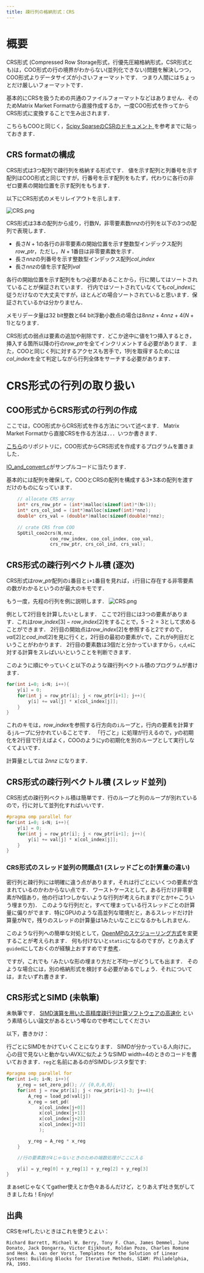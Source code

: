 ```yaml
---
title: 疎行列の格納形式：CRS
---
```


# 概要
CRS形式 (Compressed Row Storage形式，行優先圧縮格納形式，CSR形式とも)は，COO形式の行の境界がわからない(並列化できない)問題を解決しつつ，COO形式よりデータサイズが小さいフォーマットです．
つまり人間にはちょっとだけ厳しいフォーマットです．

基本的にCRSを扱うための共通のファイルフォーマットなどはありません．そのためMatrix Market Formatから直接作成するか，一度COO形式を作ってからCRS形式に変換することで生み出されます．

こちらもCOOと同じく，[Scipy SparseのCSRのドキュメント ](https://docs.scipy.org/doc/scipy/reference/generated/scipy.sparse.csr_matrix.html)を参考までに貼っておきます．

## CRS formatの構成
CRS形式は3つ配列で疎行列を格納する形式です．
値を示す配列と列番号を示す配列はCOO形式と同じですが，行番号を示す配列をもたず，代わりに各行の非ゼロ要素の開始位置を示す配列をもちます．

以下にCRS形式のメモリレイアウトを示します．

![CRS.png](https://raw.githubusercontent.com/t-hishinuma/zenn-content/main/books/sparse-matrix-and-vector-product/CRS.png)

CRS形式は3本の配列から成り，行数$N$，非零要素数$nnz$の行列を以下の3つの配列で表現します．
- 長さ$N+1$の各行の非零要素の開始位置を示す整数型インデックス配列$row\_ptr$，ただし，$N+1$番目は非零要素数を示す．
- 長さ$nnz$の列番号を示す整数型インデックス配列$col\_index$
- 長さ$nnz$の値を示す配列$val$

各行の開始位置を示す配列をもつ必要があることから，行に関してはソートされていることが保証されています．
行内ではソートされていなくても$col\_index$に従うだけなので大丈夫ですが，ほとんどの場合ソートされていると思います．保証されているかは分かりません．

メモリデータ量は32 bit整数と64 bit浮動小数点の場合は$8nnz + 4nnz + 4(N+1)$となります．

CRS形式の弱点は要素の追加や削除です．どこか途中に値を1つ挿入するとき，挿入する箇所以降の行の$row\_ptr$を全てインクリメントする必要があります．
また，COOと同じく列に対するアクセスも苦手で，1列を取得するためには$col\_index$を全て判定しながら行列全体をサーチする必要があります．

# CRS形式の行列の取り扱い
## COO形式からCRS形式の行列の作成
ここでは，COO形式からCRS形式を作る方法について述べます．
Matrix Market Formatから直接CRSを作る方法は．．．いつか書きます．

[こちら](https://github.com/t-hishinuma/SpUtil)のリポジトリに，COO形式からCRS形式を作成するプログラムを置きました．

[IO_and_convert.c](https://github.com/t-hishinuma/SpUtil/blob/main/test/IO_and_convert.c)がサンプルコードに当たります．

基本的には配列を確保して，COOとCRSの配列を構成する3+3本の配列を渡すだけのものになっています．

```cpp
    // allocate CRS array
    int* crs_row_ptr = (int*)malloc(sizeof(int)*(N+1));
    int* crs_col_ind = (int*)malloc(sizeof(int)*nnz);
    double* crs_val = (double*)malloc(sizeof(double)*nnz);
    
    // crate CRS from COO
    SpUtil_coo2crs(N,nnz,
                coo_row_index, coo_col_index, coo_val,
                crs_row_ptr, crs_col_ind, crs_val);
```

## CRS形式の疎行列ベクトル積 (逐次)

CRS形式は$row\_ptr$配列の`i`番目と`i+1`番目を見れば，`i`行目に存在する非零要素の数がわかるというのが最大のキモです．

もう一度，先程の行列を例に説明します．
![CRS.png](https://raw.githubusercontent.com/t-hishinuma/zenn-content/main/books/sparse-matrix-and-vector-product/CRS.png)

例として2行目を計算したいとします．
ここで2行目には3つの要素があります．これは$row\_index[3] - row\_index[2]$をすることで，$5-2=3$として求めることができます．
2行目の開始点は$row\_index[2]$を参照すると2ですので，$val[2]$と$cod\_ind[2]$を見に行くと，2行目の最初の要素が`c`で，これが`0`列目だということがわかります．
2行目の要素数は3個だと分かっていますから，`c`,`d`,`e`に対する計算をスレばいいということを判断できます．

このように順にやっていくと以下のような疎行列ベクトル積のプログラムが書けます．

```cpp
for(int i=0; i<N; i++){
    y[i] = 0;
    for(int j = row_ptr[i]; j < row_ptr[i+1]; j++){
        y[i] += val[j] * x[col_index[j]];
    }
}
```

これのキモは，$row\_index$を参照する行方向の`i`ループと，行内の要素を計算する`j`ループに分かれていることです．
「行ごと」に処理が行えるので，$y$の初期化を2行目で行えばよく，COOのようにyの初期化を別のループとして実行しなくてよいです．

計算量としては $2nnz$ になります．

## CRS形式の疎行列ベクトル積 (スレッド並列)
CRS形式の疎行列ベクトル積は簡単です．行のループと列のループが別れているので，行に対して並列化すればいいです．

```cpp
#pragma omp parallel for
for(int i=0; i<N; i++){
    y[i] = 0;
    for(int j = row_ptr[i]; j < row_ptr[i+1]; j++){
        y[i] += val[j] * x[col_index[j]];
    }
}
```

### CRS形式のスレッド並列の問題点1 (スレッドごとの計算量の違い)
密行列と疎行列には明確に違う点があります，それは行ごとにいくつの要素が含まれているのかわからない点です．
ワーストケースとして，ある行だけ非零要素がN個あり，他の行は1つしかないような行列が考えられます(`「`とか`T`←こういう埋まり方)．
このような行列だと，すべて埋まっている行スレッドごとの計算量に偏りがでます．特にGPUのような高並列な環境だと，あるスレッドだけ計算量がNで，残りのスレッドの計算量は1みたいなことになるかもしれません．

このような行列への簡単な対処として，[OpenMPのスケジューリング方式](https://www.isus.jp/products/c-compilers/openmp-loop-scheduling/)を変更することが考えられます．
何も付けないと`static`になるのですが，とりあえず`guided`にしておくのが経験上おすすめです[参考](https://hishinuma-t.dev/papers/wo_review/hpcs2014/)．

ですが，これでも`「`みたいな形の埋まり方だと不均一がどうしても出ます．
そのような場合には，別の格納形式を検討する必要があるでしょう．それについては，またいずれ書きます．


## CRS形式とSIMD (未執筆)
未執筆です．
[SIMD演算を用いた高精度疎行列計算ソフトウェアの高速化](https://hishinuma-t.dev/papers/dr_thesis/) という素晴らしい論文があるという噂なので参考にしてください

以下，書きかけ：

行ごとにSIMDをかけていくことになります．
SIMDが分かっている人向けに，心の目で見ないと動かないAVXに似たようなSIMD width=4のときのコードを書いておきます．`reg`と名前にあるのがSIMDレジスタ型です:

```cpp
#pragma omp parallel for
for(int i=0; i<N; i++){
    y_reg = set_zero_pd(); // {0,0,0,0};
    for(int j = row_ptr[i]; j < row_ptr[i+1]-3; j+=4){
        A_reg = load_pd(val[j])
        x_reg = set_pd( 
            x[col_index[j+0]]
            x[col_index[j+1]]
            x[col_index[j+2]]
            x[col_index[j+3]]
            );

        y_reg = A_reg * x_reg
    }

    //行の要素数が4じゃないときのための端数処理がここに入る

    y[i] = y_reg[0] + y_reg[1] + y_reg[2] + y_reg[3]
}
```

まぁsetじゃなくてgather使えとか色々あるんだけど，とりあえず吐き気がしてきましたね！Enjoy!

## 出典
CRSをrefしたいときはこれを使うとよい：

```
Richard Barrett, Michael W. Berry, Tony F. Chan, James Demmel, June Donato, Jack Dongarra, Victor Eijkhout, Roldan Pozo, Charles Romine and Henk A. van der Vorst, Templates for the Solution of Linear Systems: Building Blocks for Iterative Methods, SIAM: Philadelphia, PA, 1993.
```
